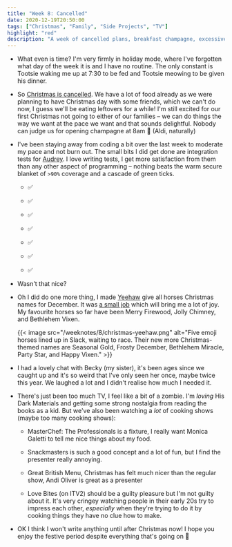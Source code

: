 ```yaml
---
title: "Week 8: Cancelled"
date: 2020-12-19T20:50:00
tags: ["Christmas", "Family", "Side Projects", "TV"]
highlight: "red"
description: "A week of cancelled plans, breakfast champagne, excessive TV, and a warming cascade of green ticks."
---
```


  * What even is time? I'm very firmly in holiday mode, where I've forgotten what day of the week it is and I have no routine. The only constant is Tootsie waking me up at 7:30 to be fed and Tootsie meowing to be given his dinner.

  * So [Christmas is cancelled](https://www.bbc.co.uk/news/uk-55379220). We have a lot of food already as we were planning to have Christmas day with some friends, which we can't do now, I guess we'll be eating leftovers for a while! I'm still excited for our first Christmas not going to either of our families – we can do things the way we want at the pace we want and that sounds delightful. Nobody can judge us for opening champagne at 8am 🥂 (Aldi, naturally)

  * I've been staying away from coding a bit over the last week to moderate my pace and not burn out. The small bits I did get done are integration tests for [Audrey](https://github.com/rowanmanning/audrey#readme). I love writing tests, I get more satisfaction from them than any other aspect of programming – nothing beats the warm secure blanket of `>90%` coverage and a cascade of green ticks.

    * ✅

    * ✅

    * ✅

    * ✅

    * ✅

    * ✅

    * ✅

  * Wasn't that nice?

  * Oh I did do one more thing, I made [Yeehaw](https://github.com/rowanmanning/yeehaw#readme) give all horses Christmas names for December. It was [a small job](https://github.com/rowanmanning/yeehaw/commit/fffe03eb651ea7a724b83363814bc4f3634c1477) which will bring me a lot of joy. My favourite horses so far have been Merry Firewood, Jolly Chimney, and Bethlehem Vixen.

    {{< image src="/weeknotes/8/christmas-yeehaw.png" alt="Five emoji horses lined up in Slack, waiting to race. Their new more Christmas-themed names are Seasonal Gold, Frosty December, Bethlehem Miracle, Party Star, and Happy Vixen." >}}

  * I had a lovely chat with Becky (my sister), it's been ages since we caught up and it's so weird that I've only seen her once, maybe twice this year. We laughed a lot and I didn't realise how much I needed it.

  * There's just been too much TV, I feel like a bit of a zombie. I'm _loving_ His Dark Materials and getting some strong nostalgia from reading the books as a kid. But we've also been watching a _lot_ of cooking shows (maybe too many cooking shows):
  
    * MasterChef: The Professionals is a fixture, I really want Monica Galetti to tell me nice things about my food.
    
    * Snackmasters is such a good concept and a lot of fun, but I find the presenter really annoying.

    * Great British Menu, Christmas has felt much nicer than the regular show, Andi Oliver is great as a presenter

    * Love Bites (on ITV2) should be a guilty pleasure but I'm not guilty about it. It's very cringey watching people in their early 20s try to impress each other, _especially_ when they're trying to do it by cooking things they have no clue how to make.

  * OK I think I won't write anything until after Christmas now! I hope you enjoy the festive period despite everything that's going on :wave:
